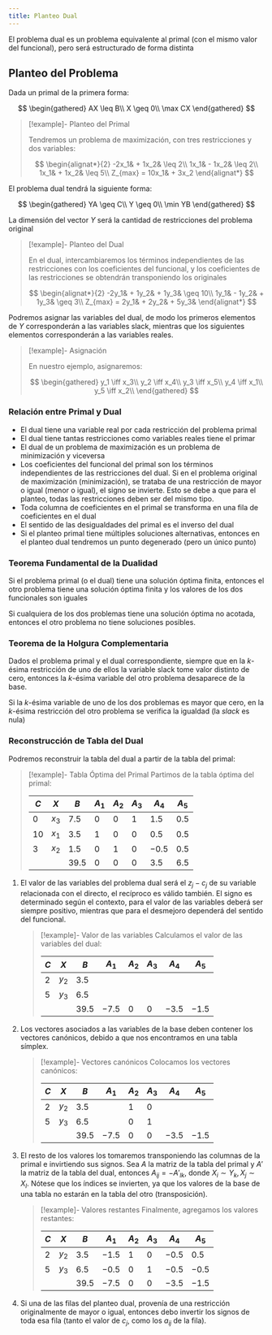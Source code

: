 ```yaml
---
title: Planteo Dual
---
```


El problema dual es un problema equivalente al primal (con el mismo valor del funcional), pero será estructurado de forma distinta

## Planteo del Problema

Dada un primal de la primera forma:

$$
\begin{gathered}
AX \leq B\\
X \geq 0\\
\max CX
\end{gathered}
$$

> [!example]- Planteo del Primal
> 
> Tendremos un problema de maximización, con tres restricciones y dos variables:
> 
> $$
> \begin{alignat*}{2}
> -2x_1& + 1x_2& \leq 2\\
> 1x_1& - 1x_2& \leq 2\\
> 1x_1& + 1x_2& \leq 5\\
> Z_{max} = 10x_1& + 3x_2
> \end{alignat*}
> $$

El problema dual tendrá la siguiente forma:

$$
\begin{gathered}
YA \geq C\\
Y \geq 0\\
\min YB
\end{gathered}
$$

La dimensión del vector $Y$ será la cantidad de restricciones del problema original

> [!example]- Planteo del Dual
> 
> En el dual, intercambiaremos los términos independientes de las restricciones con los coeficientes del funcional, y los coeficientes de las restricciones se obtendrán transponiendo los originales
> 
> $$
> \begin{alignat*}{2}
> -2y_1& + 1y_2& + 1y_3& \geq 10\\
> 1y_1& - 1y_2& + 1y_3& \geq 3\\
> Z_{max} = 2y_1& + 2y_2& + 5y_3&
> \end{alignat*}
> $$

Podremos asignar las variables del dual, de modo los primeros elementos de $Y$ corresponderán a las variables slack, mientras que los siguientes elementos corresponderán a las variables reales.

> [!example]- Asignación
> 
> En nuestro ejemplo, asignaremos:
> 
> $$
> \begin{gathered}
> y_1 \iff x_3\\
> y_2 \iff x_4\\
> y_3 \iff x_5\\
> y_4 \iff x_1\\
> y_5 \iff x_2\\
> \end{gathered}
> $$

### Relación entre Primal y Dual

- El dual tiene una variable real por cada restricción del problema primal
- El dual tiene tantas restricciones como variables reales tiene el primar
- El dual de un problema de maximización es un problema de minimización y viceversa
- Los coeficientes del funcional del primal son los términos independientes de las restricciones del dual. Si en el problema original de maximización (minimización), se trataba de una restricción de mayor o igual (menor o igual), el signo se invierte. Esto se debe a que para el planteo, todas las restricciones deben ser del mismo tipo.
- Toda columna de coeficientes en el primal se transforma en una fila de coeficientes en el dual
- El sentido de las desigualdades del primal es el inverso del dual
- Si el planteo primal tiene múltiples soluciones alternativas, entonces en el planteo dual tendremos un punto degenerado (pero un único punto)

### Teorema Fundamental de la Dualidad

Si el problema primal (o el dual) tiene una solución óptima finita, entonces el otro problema tiene una solución óptima finita y los valores de los dos funcionales son iguales

Si cualquiera de los dos problemas tiene una solución óptima no acotada, entonces el otro problema no tiene soluciones posibles.

### Teorema de la Holgura Complementaria

Dados el problema primal y el dual correspondiente, siempre que en la $k$-ésima restricción de uno de ellos la variable slack tome valor distinto de cero, entonces la $k$-ésima variable del otro problema desaparece de la base.

Si la $k$-ésima variable de uno de los dos problemas es mayor que cero, en la $k$-ésima restricción del otro problema se verifica la igualdad (la *slack* es nula)

### Reconstrucción de Tabla del Dual

Podremos reconstruir la tabla del dual a partir de la tabla del primal:

> [!example]- Tabla Óptima del Primal
> Partimos de la tabla óptima del primal:
> 
> | $C$ | $X$ | $B$ | $A_1$ | $A_2$ | $A_3$ | $A_4$ | $A_5$ |
> | --- | --- | --- | --- | --- | --- | --- | --- |
> | $0$ | $x_3$ | $7.5$ | $0$ | $0$ | $1$ | $1.5$ | $0.5$ |
> | $10$ | $x_1$ | $3.5$ | $1$ | $0$ | $0$ | $0.5$ | $0.5$ |
> | $3$ | $x_2$ | $1.5$ | $0$ | $1$ | $0$ | $-0.5$ | $0.5$ |
> | | | $39.5$ | $0$ | $0$ | $0$ | $3.5$ | $6.5$ |

1. El valor de las variables del problema dual será el $z_j - c_j$ de su variable relacionada con el directo, el recíproco es válido también. El signo es determinado según el contexto, para el valor de las variables deberá ser siempre positivo, mientras que para el desmejoro dependerá del sentido del funcional.

	> [!example]- Valor de las variables
	> Calculamos el valor de las variables del dual:
	> 
	> | $C$ | $X$ | $B$ | $A_1$ | $A_2$ | $A_3$ | $A_4$ | $A_5$ |
	> | --- | --- | --- | --- | --- | --- | --- | --- |
	> | $2$ | $y_2$ | $3.5$ | | | | | |
	> | $5$ | $y_3$ | $6.5$ | | | | | |
	> | | | $39.5$ | $-7.5$ | $0$ | $0$ | $-3.5$ | $-1.5$ |

2. Los vectores asociados a las variables de la base deben contener los vectores canónicos, debido a que nos encontramos en una tabla símplex.

	> [!example]- Vectores canónicos
	> Colocamos los vectores canónicos:
	> 
	> | $C$ | $X$ | $B$ | $A_1$ | $A_2$ | $A_3$ | $A_4$ | $A_5$ |
	> | --- | --- | --- | --- | --- | --- | --- | --- |
	> | $2$ | $y_2$ | $3.5$ | | $1$ | $0$ | | |
	> | $5$ | $y_3$ | $6.5$ | | $0$ | $1$ | | |
	> | | | $39.5$ | $-7.5$ | $0$ | $0$ | $-3.5$ | $-1.5$ |

3. El resto de los valores los tomaremos transponiendo las columnas de la primal e invirtiendo sus signos. Sea $A$ la matriz de la tabla del primal y $A'$ la matriz de la tabla del dual, entonces $A_{ij} = -A'_{lk}$, donde $X_i \sim Y_k, X_j \sim X_l$. Nótese que los índices se invierten, ya que los valores de la base de una tabla no estarán en la tabla del otro (transposición).

	> [!example]- Valores restantes
	> Finalmente, agregamos los valores restantes:
	> 
	> | $C$ | $X$ | $B$ | $A_1$ | $A_2$ | $A_3$ | $A_4$ | $A_5$ |
	> | --- | --- | --- | --- | --- | --- | --- | --- |
	> | $2$ | $y_2$ | $3.5$ | $-1.5$ | $1$ | $0$ | $-0.5$ | $0.5$ |
	> | $5$ | $y_3$ | $6.5$ | $-0.5$ | $0$ | $1$ | $-0.5$ | $-0.5$ |
	> | | | $39.5$ | $-7.5$ | $0$ | $0$ | $-3.5$ | $-1.5$ |

4. Si una de las filas del planteo dual, provenía de una restricción originalmente de mayor o igual, entonces debo invertir los signos de toda esa fila (tanto el valor de $c_j$, como los $a_{ij}$ de la fila).
